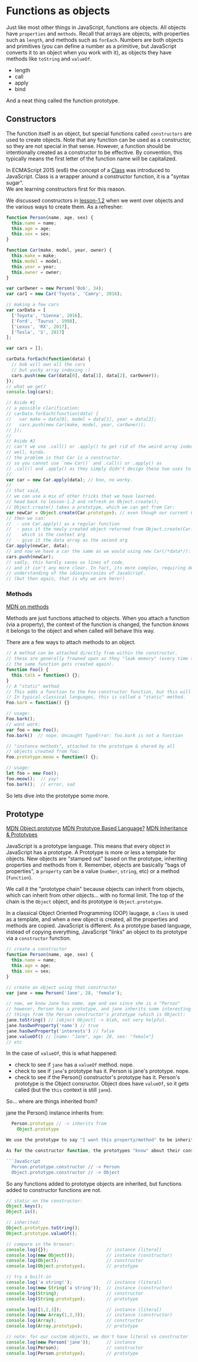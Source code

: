 <!--
TODO:
- what order should these be in?
- how should it relate to

-->
# Functions as objects

Just like most other things in JavaScript, functions are objects.  All objects have
`properties` and `methods`.  Recall that arrays are objects, with properties such
as `length`, and methods such as `forEach`.  Numbers are both objects and primitives
(you can define a number as a primitive, but JavaScript converts it to an object when
you work with it), as objects they have methods like `toString` and `valueOf`.

- length
- call
- apply
- bind

And a neat thing called the function prototype.

## Constructors

The function itself is an object, but special functions called `constructors` are
used to create objects.  Note that any function can be used as a constructor, so they are
not special in that sense.  However, a function should be intentionally created as
a constructor to be effective.  By convention, this typically means the first letter
of the function name will be capitalized.

In ECMAScript 2015 (es6) the concept of a
[Class](https://developer.mozilla.org/en-US/docs/Web/JavaScript/Reference/Classes) was
introduced to JavaScript.  Class is a wrapper around a constructor function, it is a "syntax sugar".  
We are learning constructors first for this reason.  

We discussed constructors in [lesson-1.2](./lesson-1.2.objects.md) when we went over
objects and the various ways to create them.  As a refresher:

```JavaScript
function Person(name, age, sex) {
  this.name = name;
  this.age = age;
  this.sex = sex;
}

function Car(make, model, year, owner) {
  this.make = make;
  this.model = model;
  this.year = year;
  this.owner = owner;
}

var carOwner = new Person('Bob', 34);
var car1 = new Car('Toyota', 'Camry', 2016);

// making a few cars
var carData = [
  ['Toyota', 'Sienna', 2016],
  ['Ford', 'Taurus', 1998],
  ['Lexus', 'RX', 2017],
  ['Tesla', 'S', 2017]
];

var cars = [];

carData.forEach(function(data) {
  // bob will own all the cars
  // but yucky array indexing :(
  cars.push(new Car(data[0], data[1], data[2], carOwner));
});
// what we get?
console.log(cars);

// Aside #1
// a possible clarification:
// carData.forEach(function(data) {
//   var make = data[0], model = data[1], year = data[2];
//   cars.push(new Car(make, model, year, carOwner));
// });
//
// Aside #2
// can't we use .call() or .apply() to get rid of the weird array indexes?
// well, kinda.
// the problem is that Car is a constructor.
// so you cannot use `new Car()` and .call() or .apply() as
// .call() and .apply() as they simply didn't design these two uses to go together.
//
var car = new Car.apply(data); // boo, no worky.
//
// that said,
// we can use a mix of other tricks that we have learned.
// head back to lesson-1.2 and refresh on Object.create();
// Object.create() takes a prototype, which we can get from Car:
var newCar = Object.create(Car.prototype); // even though our current Car.prototype really has nothing special
// then we can:
//  - use Car.apply() as a regular function
//  - pass it the newly created object returned from Object.create(Car.prototype) as its first arg,
//    which is the context arg
//  - give it the data array as the second arg
Car.apply(newCar, data);
// and now we have a car the same as we would using new Car(/*data*/):
cars.push(newCar);
// sadly, this hardly saves us lines of code,
// and it isn't any more clear. In fact, its more complex, requiring deeper
// understanding of the idiosyncrasies of JavaScript.
// (but then again, that is why we are here!)
```


### Methods

[MDN on methods](https://developer.mozilla.org/en-US/docs/Web/JavaScript/Inheritance_and_the_prototype_chain#Inheriting_methods)

Methods are just functions attached to objects. When you attach a function (via a property), the
context of the function is changed, the function *knows* it belongs to the object and when called
will behave this way.

There are a few ways to attach methods to an object.

```JavaScript
// A method can be attached directly from within the constructor.
// these are generally frowned upon as they "leak memory" (every time the constructor fn is called,
// the same function gets created again).
function Foo() {
  this.talk = function() {};
}
// A "static" method
// This adds a function to the Foo constructor function, but this will NOT be inherited by instances.
// In typical classical languages, this is called a "static" method.
Foo.bark = function() {}

// usage:
Foo.bark();
// wont work:
var foo = new Foo();
foo.bark()  // nope. Uncaught TypeError: foo.bark is not a function

// "instance methods", attached to the prototype & shared by all
// objects created from foo:
Foo.prototype.meow = function() {};

// usage:
let foo = new Foo();
foo.meow();  // yay!
foo.bark();  // error, sad
```

So lets dive into the prototype some more.

## Prototype

[MDN Object.prototype](https://developer.mozilla.org/en-US/docs/Web/JavaScript/Reference/Global_Objects/Object/prototype)
[MDN Prototype Based Language?](https://developer.mozilla.org/en-US/docs/Learn/JavaScript/Objects/Object_prototypes)
[MDN Inheritance & Prototypes](https://developer.mozilla.org/en-US/docs/Web/JavaScript/Inheritance_and_the_prototype_chain)

<!--
Primary ref for this section is:
https://developer.mozilla.org/en-US/docs/Learn/JavaScript/Objects/Object_prototypes
-->
JavaScript is a prototype language. This means that every object in JavaScript has a prototype.  A Prototype is more or less
a template for objects.  New objects are "stamped out" based on the prototype, inheriting properties and methods from it.
Remember, objects are basically "bags of properties", a `property` can be a value (`number`, `string`, etc) or a method (`function`).

We call it the "prototype chain" because objects can inherit from objects, which can inherit from other objects... with no
formal limit.  The top of the chain is the `Object` object, and its prototype is `Object.prototype`.

In a classical Object Oriented Programming (OOP) laugage, a `class` is used as a template, and when a new object is created,
all the properties and methods are copied.  JavaScript is different.  As a prototype based language, instead of copying
everything, JavaScript "links" an object to its prototype via a `constructor` function.

```JavaScript
// create a constructor
function Person(name, age, sex) {
  this.name = name;
  this.age = age;
  this.sex = sex;
}

// create an object using that constructor
var jane = new Person('Jane', 28, 'female');

// now, we know Jane has name, age and sex since she is a "Person"
// however, Person has a prototype, and jane inherits some interesting
// things from the Person constructor's prototype (which is Object):
jane.toString() // [object Object] -> bleh, not very helpful.
jane.hasOwnProperty('name') // true
jane.hasOwnProperty('interests') // false
jane.valueOf() // {name: "Jane", age: 28, sex: "female"}
// etc
```

In the case of `valueOf`, this is what happened:

- check to see if `jane` has a `valueOf` method. nope.
- check to see if `jane`'s prototype has it.  Person is jane's prototype.  nope.
- check to see if the Person() constructor's prototype has it.  Person's prototype is the Object consructor.
  Object does have `valueOf`, so it gets called (but the `this` context is still `jane`).

So... where are things inherited from?

jane the Person() instance inherits from:

```JavaScript
  Person.prototype // -> inherits from
    Object.prototype  

We use the prototype to say "I want this property/method" to be inherited.  

As for the constructor function, the prototypes "know" about their constructor:

```JavaScript
  Person.prototype.constructor // -> Person
  Object.prototype.constructor // -> Object
```

So any functions added to prototype objects are inherited, but functions added to
constructor functions are not.

```JavaScript
// static on the constructor:
Object.keys();
Object.is();

// inherited:
Object.prototype.toString();
Object.prototype.valueOf();

// compare in the browser:
console.log({});                      // instance (literal)
console.log(new Object());            // instance (constructor)
console.log(Object);                  // constructor
console.log(Object.prototype);        // prototype

// try a built-in
console.log('a string!');             // instance (literal)
console.log(new String('a string'));  // instance (constructor)
console.log(String);                  // constructor
console.log(String.prototype);        // prototype

console.log([1,2,3]);                 // instance (literal)
console.log(new Array(1,2,3));        // instance (constructor)   
console.log(Array);                   // constructor
console.log(Array.prototype);         // prototype

// note: for our custom objects, we don't have literal vs constructor
console.log(new Person('jane'));      // instance
console.log(Person);                  // constructor
console.log(Person.prototype);        // prototype

```


<!--
HOMEWORK NOTES:

// 1
var myListOfObjects = [];
myListOfObjects.push(new Person('jack'));
myListOfObjects.push(new Person('jane'));
myListOfObjects.push(new Car('jane'));

// make a new object of same kind w/o knowing exactly:

var something = new myListOfObjects[0].constructor('jill'); // yay, good thing it remembers :)
var something2 = new myListOfObjects[3].constructor('Honda'); // yay, again.

// 2.
- make a Person() constructor
- make an array of 5 people
- now add a greet() method to person
- loop the people & call .greet()
- update greet to optionally take a Person object & greet by name
- loop the people & call .greet()
- update Person.prototype & add .farewell()
- update ONLY 1 instance of Person, people[0] to have a method
- etc.

3.
- make a Creature() constructor
- put basic properties here
- make a Person() constructor
- inherit from Creature() ?

-->
